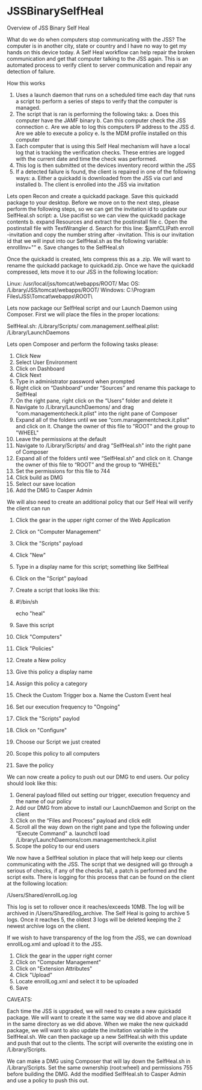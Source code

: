 # JSSBinarySelfHeal

Overview of JSS Binary Self Heal

What do we do when computers stop communicating with the JSS?  The computer is in another city, state or country and I have no way to get my hands on this device today.  A Self Heal workflow can help repair the broken communication and get that computer talking to the JSS again.  This is an automated process to verify client to server communication and repair any detection of failure.

How this works

1. Uses a launch daemon that runs on a scheduled time each day that runs a script to perform a series of steps to verify that the computer is managed.
2. The script that is ran is performing the following taks:
    a. Does this computer have the JAMF binary
    b. Can this computer check the JSS connection
    c. Are we able to log this computers IP address to the JSS
    d. Are we able to execute a policy
    e. Is the MDM profile installed on this computer
3. Each computer that is using this Self Heal mechanism will have a local log that is tracking the verification checks.  These entries are logged with the current date and time the check was performed.
4. This log is then submitted ot the devices inventory record within the JSS
5. If a detected failure is found, the client is repaired in one of the following ways:
    a. Either a quickadd is downloaded from the JSS via curl and installed
    b. The client is enrolled into the JSS via invitation

Lets open Recon and create a quickadd package.  Save this quickadd package to your desktop.  Before we move on to the next step, please perform the following steps, so we can get the invitation id to update our SelfHeal.sh script:
    a. Use pacifist so we can view the quickadd package contents
    b. expand Resources and extract the postinstall file
    c. Open the postinstall file with TextWrangler
    d. Search for this line: $jamfCLIPath enroll -invitation and copy the number string after -invitation.  This is our invitation id that we will input into our SelfHeal.sh as the following variable: enrollInv=""
    e. Save changes to the SelfHeal.sh

Once the quickadd is created, lets compress this as a .zip.  We will want to rename the quickadd package to quickadd.zip.  Once we have the quickadd compressed, lets move it to our JSS in the following location:

Linux: /usr/local/jss/tomcat/webapps/ROOT/
Mac OS: /Library/JSS/tomcat/webapps/ROOT/
Windows: C:\Program Files\JSS\Tomcat\webapps\ROOT\

Lets now package our SelfHeal script and our Launch Daemon using Composer.  First we will place the files in the proper locations:

SelfHeal.sh: /Library/Scripts/
com.management.selfheal.plist: /Library/LaunchDaemons

Lets open Composer and perform the following tasks please:

1. Click New
2. Select User Environment
3. Click on Dashboard
4. Click Next
5. Type in administrator password when prompted
6. Right click on “Dashboard” under “Sources” and rename this package to SelfHeal
7. On the right pane, right click on the “Users” folder and delete it
8. Navigate to /Library/LaunchDaemons/ and drag "com.managementcheck.it.plist" into the right pane of Composer
9. Expand all of the folders until we see “com.managementcheck.it.plist" and click on it.  Change the owner of this file to "ROOT" and the group to "WHEEL"
10. Leave the permissions at the default
11. Navigate to /Library/Scripts/ and drag “SelfHeal.sh" into the right pane of Composer
12. Expand all of the folders until wee “SelfHeal.sh” and click on it.  Change the owner of this file to “ROOT” and the group to “WHEEL"
13. Set the permissions for this file to 744
14. Click build as DMG
15. Select our save location
16. Add the DMG to Casper Admin

We will also need to create an additional policy that our Self Heal will verify the client can run

1. Click the gear in the upper right corner of the Web Application
2. Click on "Computer Management"
3. Click the "Scripts" payload
4. Click "New"
5. Type in a display name for this script; something like SelfHeal
6. Click on the "Script" payload
7. Create a script that looks like this: 
8.  #!/bin/sh

    echo "heal"
8. Save this script
9. Click "Computers"
10. Click "Policies"
11. Create a New policy
12. Give this policy a display name
13. Assign this policy a category
14. Check the Custom Trigger box
    a. Name the Custom Event heal
15. Set our execution frequency to "Ongoing"
16. Click the "Scripts" paylod
17. Click on "Configure"
18. Choose our Script we just created
19. Scope this policy to all computers
20. Save the policy

We can now create a policy to push out our DMG to end users.  Our policy should look like this:

1. General payload filled out setting our trigger, execution frequency and the name of our policy
2. Add our DMG from above to install our LaunchDaemon and Script on the client
3. Click on the “Files and Process” payload and click edit
4. Scroll all the way down on the right pane and type the following under “Execute Command"
    a. launchctl load /Library/LaunchDaemons/com.managementcheck.it.plist
5. Scope the policy to our end users

We now have a SelfHeal solution in place that will help keep our clients communicating with the JSS. The script that we designed will go through a serious of checks, if any of the checks fail, a patch is performed and the script exits.  There is logging for this process that can be found on the client at the following location:

/Users/Shared/enrollLog.log

This log is set to rollover once it reaches/exceeds 10MB.  The log will be archived in /Users/Shared/log_archive.  The Self Heal is going to archive 5 logs.  Once it reaches 5, the oldest 3 logs will be deleted keeping the 2 newest archive logs on the client.

If we wish to have transparency of the log from the JSS, we can download enrollLog.xml and upload it to the JSS.

1. Click the gear in the upper right corner
2. Click on "Computer Management"
3. Click on "Extension Attributes"
4. Click "Upload"
5. Locate enrollLog.xml and select it to be uploaded
6. Save

CAVEATS:

Each time the JSS is upgraded, we will need to create a new quickadd package.  We will want to create it the same way we did above and place it in the same directory as we did above.  When we make the new quickadd package, we will want to also update the invitation variable in the SelfHeal.sh.  We can then package up a new SelfHeal.sh with this update and push that out to the clients.  The script will overwrite the existing one in /Library/Scripts.

We can make a DMG using Composer that will lay down the SelfHeal.sh in /Library/Scripts.  Set the same ownership (root:wheel) and permissions 755 before building the DMG.
Add the modified SelfHeal.sh to Casper Admin and use a policy to push this out.
